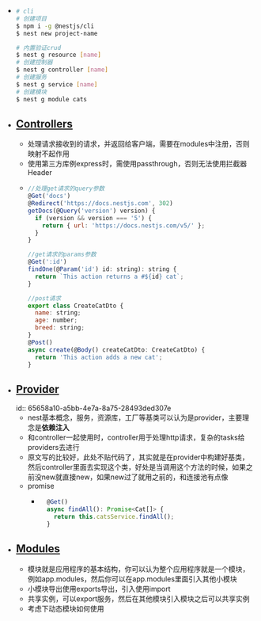 - ```bash
  # cli
  # 创建项目
  $ npm i -g @nestjs/cli
  $ nest new project-name
  
  # 内置验证crud
  $ nest g resource [name]
  # 创建控制器
  $ nest g controller [name] 
  # 创建服务
  $ nest g service [name] 
  # 创建模块
  $ nest g module cats 
  
  ```
- ## [Controllers](https://docs.nestjs.com/controllers)
	- 处理请求接收到的请求，并返回给客户端，需要在modules中注册，否则映射不起作用
	- 使用第三方库例express时，需使用passthrough，否则无法使用拦截器Header
	- ```js
	  //处理get请求的query参数
	  @Get('docs')
	  @Redirect('https://docs.nestjs.com', 302)
	  getDocs(@Query('version') version) {
	    if (version && version === '5') {
	      return { url: 'https://docs.nestjs.com/v5/' };
	    }
	  }
	  
	  //get请求的params参数
	  @Get(':id')
	  findOne(@Param('id') id: string): string {
	    return `This action returns a #${id} cat`;
	  }
	  
	  //post请求
	  export class CreateCatDto {
	    name: string;
	    age: number;
	    breed: string;
	  }
	  @Post()
	  async create(@Body() createCatDto: CreateCatDto) {
	    return 'This action adds a new cat';
	  }
	  ```
- ## [Provider](https://docs.nestjs.com/providers)
  id:: 65658a10-a5bb-4e7a-8a75-28493ded307e
	- nest基本概念，服务，资源库，工厂等基类可以认为是provider，主要理念是**依赖注入**
	- 和controller一起使用时，controller用于处理http请求，复杂的tasks给providers去进行
	- 原文写的比较好，此处不贴代码了，其实就是在provider中构建好基类，然后controller里面去实现这个类，好处是当调用这个方法的时候，如果之前没new就直接new，如果new过了就用之前的，和连接池有点像
	- promise
		- ```js
		    @Get()
		    async findAll(): Promise<Cat[]> {
		      return this.catsService.findAll();
		    }
		  ```
- ## [Modules](https://docs.nestjs.com/modules)
	- 模块就是应用程序的基本结构，你可以认为整个应用程序就是一个模块，例如app.modules，然后你可以在app.modules里面引入其他小模块
	- 小模块导出使用exports导出，引入使用import
	- 共享实例，可以export服务，然后在其他模块引入模块之后可以共享实例
	- 考虑下动态模块如何使用